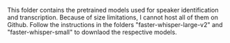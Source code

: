 This folder contains the pretrained models used for speaker identification and transcription. 
Because of size limitations, I cannot host all of them on Github. 
Follow the instructions in the folders "faster-whisper-large-v2" and "faster-whisper-small" to downlaod the respective models.